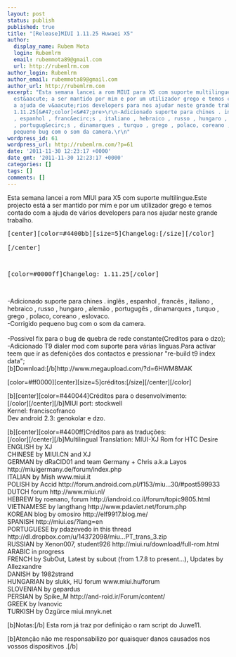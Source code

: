 ```yaml
---
layout: post
status: publish
published: true
title: "[Release]MIUI 1.11.25 Huwaei X5"
author:
  display_name: Rubem Mota
  login: Rubemlrm
  email: rubemmota89@gmail.com
  url: http://rubemlrm.com
author_login: Rubemlrm
author_email: rubemmota89@gmail.com
author_url: http://rubemlrm.com
excerpt: "Esta semana lancei a rom MIUI para X5 com suporte multilingue.Este projecto
  est&aacute; a ser mantido por mim e por um utilizador grego e temos contado com
  a ajuda de v&aacute;rios developers para nos ajudar neste grande trabalho.\r\n<pre>[center][color=#4400bb][size=5]Changelog:[&#47;size][&#47;color]\r\n[&#47;center]\r\n\r\n[color=#0000ff]Changelog:
  1.11.25[&#47;color]<&#47;pre>\r\n-Adicionado suporte para chines . ingl&ecirc;s
  , espanhol , franc&ecirc;s , italiano , hebraico , russo , hungaro , alem&atilde;o
  , portugug&ecirc;s , dinamarques , turquo , grego , polaco, coreano , eslovaco.\r\n-Corrigido
  pequeno bug com o som da camera.\r\n"
wordpress_id: 61
wordpress_url: http://rubemlrm.com/?p=61
date: '2011-11-30 12:23:17 +0000'
date_gmt: '2011-11-30 12:23:17 +0000'
categories: []
tags: []
comments: []
---
```

<p>Esta semana lancei a rom MIUI para X5 com suporte multilingue.Este projecto está a ser mantido por mim e por um utilizador grego e temos contado com a ajuda de vários developers para nos ajudar neste grande trabalho.</p>
<pre>[center][color=#4400bb][size=5]Changelog:[/size][/color]<br />
[/center]</p>
<p>[color=#0000ff]Changelog: 1.11.25[/color]</pre><br />
-Adicionado suporte para chines . inglês , espanhol , francês , italiano , hebraico , russo , hungaro , alemão , portugugês , dinamarques , turquo , grego , polaco, coreano , eslovaco.<br />
-Corrigido pequeno bug com o som da camera.<br />
<a id="more"></a><a id="more-61"></a><br />
-Possivel fix para o bug de quebra de rede constante(Creditos para o dzo);<br />
-Adicionado T9 dialer mod com suporte para várias linguas.Para activar teem que ir as defenições dos contactos e pressionar "re-build t9 index data";<br />
[b]Download:[/b]http://www.megaupload.com/?d=6HWM8MAK</p>
<p>[color=#ff0000][center][size=5]créditos:[/size][/center][/color]</p>
<p>[b][center][color=#440044]Créditos para o desenvolvimento:<br />
[/color][/center][/b]MIUI port: stockwell<br />
Kernel: franciscofranco<br />
Dev android 2.3: genokolar e dzo.</p>
<p>[b][center][color=#4400ff]Créditos para as traduções:<br />
[/color][/center][/b]Multilingual Translation: MIUI-XJ Rom for HTC Desire<br />
ENGLISH by XJ<br />
CHINESE by MIUI.CN and XJ<br />
GERMAN by dRaCID01 and team Germany + Chris a.k.a Layos http://miuigermany.de/forum/index.php<br />
ITALIAN by Mish www.miui.it<br />
POLISH by Accid http://forum.android.com.pl/f153/miu...30/#post599933<br />
DUTCH forum http://www.miui.nl/<br />
HEBREW by roenano, forum http://iandroid.co.il/forum/topic9805.html<br />
VIETNAMESE by langthang http://www.pdaviet.net/forum.php<br />
KOREAN blog by omosiro http://elf9917.blog.me/<br />
SPANISH http://miui.es/?lang=en<br />
PORTUGUESE by pdazevedo in this thread http://dl.dropbox.com/u/14372098/miu...PT_trans_3.zip<br />
RUSSIAN by Xenon007, student926 http://miui.ru/download/full-rom.html<br />
ARABIC in progress<br />
FRENCH by SubOut, Latest by subout (from 1.7.8 to present...), Updates by Allezxandre<br />
DANISH by 1982strand<br />
HUNGARIAN by slukk, HU forum www.miui.hu/forum<br />
SLOVENIAN by gepardus<br />
PERSIAN by Spike_M http://and-roid.ir/Forum/content/<br />
GREEK by Ivanovic<br />
TURKISH by Özgürce miui.mnyk.net</p>
<p>[b]Notas:[/b] Esta rom já traz por definição o ram script do Juwe11.</p>
<p>[b]Atenção não me responsabilizo por quaisquer danos causados nos vossos dispositivos .[/b]</p>
